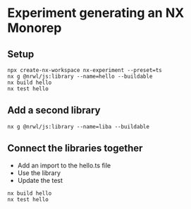 # Experiment generating an NX Monorep

## Setup
```
npx create-nx-workspace nx-experiment --preset=ts
nx g @nrwl/js:library --name=hello --buildable
nx build hello
nx test hello
```

## Add a second library
```
nx g @nrwl/js:library --name=liba --buildable
```

## Connect the libraries together
- Add an import to the hello.ts file
- Use the library
- Update the test
```
nx build hello
nx test hello
```